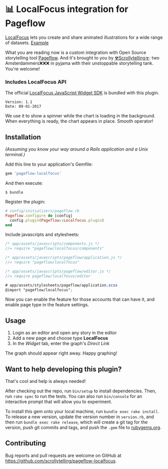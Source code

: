 # 📊 LocalFocus integration for Pageflow

[LocalFocus](https://www.localfocus.nl/en/) lets you create and share
animated illustrations for a wide range of datasets. [Example](https://localfocus2.appspot.com/551a9626918b3)

What you are reading now
is a custom integration with Open Source storytelling tool [Pageflow](https://pageflow.io). And it's brought to you by [☢Scrollytelling☣](https://www.scrollytelling.io):
two Amsterdammers❌❌❌ in pyjama with their unstoppable storytelling tank. You're welcome!

### Includes LocalFocus API

The official [LocalFocus JavaScript Widget SDK](https://developers.localfocus.nl/widgets/) is bundled with this plugin.

```
Version: 1.1
Date: 09-01-2017
```

We use it to show a spinner while the chart is loading in the background. When
everything is ready, the chart appears in place. Smooth operator!


## Installation

_(Assuming you know your way around a Rails application and a Unix terminal.)_

Add this line to your application's Gemfile:

```ruby
gem 'pageflow-localfocus'
```

And then execute:

    $ bundle

Register the plugin:

``` ruby
# config/initializers/pageflow.rb
Pageflow.configure do |config|
  config.plugin(Pageflow::Localfocus.plugin)
end
```

Include javascripts and stylesheets:

``` javascript
/* app/assets/javascripts/components.js */
//= require "pageflow/localfocus/components"

/* app/assets/javascripts/pageflow/application.js */
//= require "pageflow/localfocus"

/* app/assets/javascripts/pageflow/editor.js */
//= require pageflow/localfocus/editor
```

``` scss
# app/assets/stylesheets/pageflow/application.scss
@import "pageflow/localfocus";
```

Now you can enable the feature for those accounts that can have it, and enable page type in the feature settings.

## Usage

1. Login as an editor and open any story in the editor
2. Add a new page and choose type **LocalFocus**
3. In the *Widget* tab, enter the graph's _Direct Link_

The graph should appear right away. Happy graphing!

## Want to help developing this plugin?

That's cool and help is always needed!

After checking out the repo, run `bin/setup` to install dependencies. Then, run `rake spec` to run the tests. You can also run `bin/console` for an interactive prompt that will allow you to experiment.

To install this gem onto your local machine, run `bundle exec rake install`. To release a new version, update the version number in `version.rb`, and then run `bundle exec rake release`, which will create a git tag for the version, push git commits and tags, and push the `.gem` file to [rubygems.org](https://rubygems.org).

## Contributing

Bug reports and pull requests are welcome on GitHub at https://github.com/scrollytelling/pageflow-localfocus.

